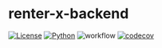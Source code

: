 # renter-x-backend
[![License](https://img.shields.io/badge/License-Apache_2.0-blue.svg)](https://opensource.org/licenses/Apache-2.0)
[![Python](https://img.shields.io/badge/Language-Python-blue.svg)](https://python.org/)
![workflow](https://github.com/EV9H/renter-x-backend/actions/workflows/test.yml/badge.svg)
[![codecov](https://codecov.io/gh/EV9H/renter-x-backend/graph/badge.svg?token=JZ71AX2JEZ)](https://codecov.io/gh/EV9H/renter-x-backend)
